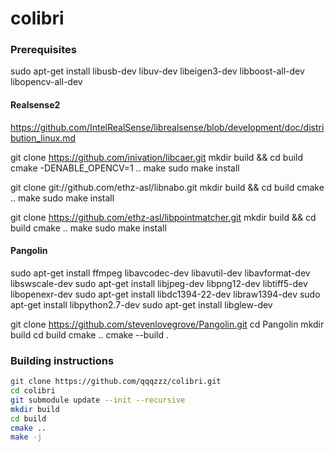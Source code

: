 # colibri

### Prerequisites
sudo apt-get install libusb-dev libuv-dev libeigen3-dev libboost-all-dev libopencv-all-dev

#### Realsense2
https://github.com/IntelRealSense/librealsense/blob/development/doc/distribution_linux.md

git clone https://github.com/inivation/libcaer.git
mkdir build && cd build
cmake -DENABLE_OPENCV=1 ..
make
sudo make install


git clone git://github.com/ethz-asl/libnabo.git
mkdir build && cd build
cmake ..
make
sudo make install

git clone https://github.com/ethz-asl/libpointmatcher.git
mkdir build && cd build
cmake ..
make
sudo make install


#### Pangolin
sudo apt-get install ffmpeg libavcodec-dev libavutil-dev libavformat-dev libswscale-dev 
sudo apt-get install libjpeg-dev libpng12-dev libtiff5-dev libopenexr-dev
sudo apt-get install libdc1394-22-dev libraw1394-dev
sudo apt-get install libpython2.7-dev
sudo apt-get install libglew-dev

git clone https://github.com/stevenlovegrove/Pangolin.git
cd Pangolin
mkdir build
cd build
cmake ..
cmake --build .

### Building instructions
```bash
git clone https://github.com/qqqzzz/colibri.git
cd colibri
git submodule update --init --recursive
mkdir build
cd build
cmake ..
make -j
```
